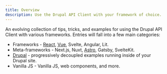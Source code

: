 ```yaml
---
title: Overview
description: Use the Drupal API Client with your framework of choice.
---
```


An evolving collection of tips, tricks, and examples for using the Drupal API Client with various frameworks. Entries will fall into a few main categories:

- Frameworks - [React](/api_client/with-frameworks/react), [Vue](/api_client/with-frameworks/vue), Svelte, Angular, Lit.
- Meta-frameworks - Next.js, Nuxt, [Astro](/api_client/with-frameworks/astro/), Gatsby, SvelteKit.
- [Drupal](/api_client/with-frameworks/drupal) - progressively decoupled examples running inside of your Drupal site.
- Vanilla JS - Vanilla JS, web components, and more.
